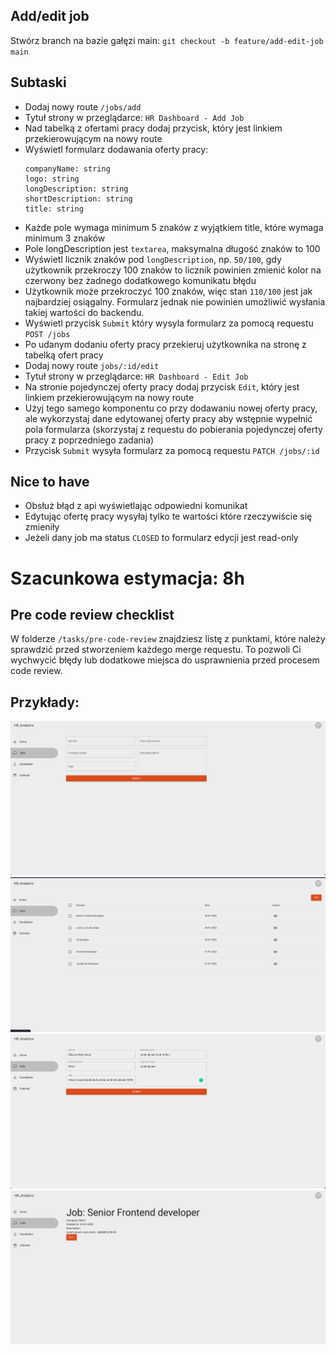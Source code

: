 ## Add/edit job
Stwórz branch na bazie gałęzi main:
`git checkout -b feature/add-edit-job main`

## Subtaski
- Dodaj nowy route `/jobs/add`
- Tytuł strony w przeglądarce: `HR Dashboard - Add Job`
- Nad tabelką z ofertami pracy dodaj przycisk, który jest linkiem przekierowującym na nowy route
- Wyświetl formularz dodawania oferty pracy:
  ```
  companyName: string
  logo: string
  longDescription: string
  shortDescription: string
  title: string
  ```
- Każde pole wymaga minimum 5 znaków z wyjątkiem title, które wymaga minimum 3 znaków
- Pole longDescription jest `textarea`, maksymalna długość znaków to 100
- Wyświetl licznik znaków pod `longDescription`, np. `50/100`, gdy użytkownik przekroczy 100 znaków to licznik powinien zmienić kolor na czerwony bez żadnego dodatkowego komunikatu błędu
- Użytkownik może przekroczyć 100 znaków, więc stan `110/100` jest jak najbardziej osiągalny. Formularz jednak nie powinien umożliwić wysłania takiej wartości do backendu.
- Wyświetl przycisk `Submit` który wysyla formularz za pomocą requestu `POST /jobs`
- Po udanym dodaniu oferty pracy przekieruj użytkownika na stronę z tabelką ofert pracy
- Dodaj nowy route `jobs/:id/edit`
- Tytuł strony w przeglądarce: `HR Dashboard - Edit Job`
- Na stronie pojedynczej oferty pracy dodaj przycisk `Edit`, który jest linkiem przekierowującym na nowy route
- Użyj tego samego komponentu co przy dodawaniu nowej oferty pracy, ale wykorzystaj dane edytowanej oferty pracy aby wstępnie wypełnić pola formularza (skorzystaj z requestu do pobierania pojedynczej oferty pracy z poprzedniego zadania)
- Przycisk `Submit` wysyła formularz za pomocą requestu `PATCH /jobs/:id`

## Nice to have
- Obsłuż błąd z api wyświetlając odpowiedni komunikat
- Edytując ofertę pracy wysyłaj tylko te wartości które rzeczywiście się zmieniły
- Jeżeli dany job ma status `CLOSED` to formularz edycji jest read-only

# Szacunkowa estymacja: 8h

## Pre code review checklist

W folderze `/tasks/pre-code-review` znajdziesz listę z punktami, które należy sprawdzić przed stworzeniem każdego merge requestu. To pozwoli Ci wychwycić błędy lub dodatkowe miejsca do usprawnienia przed procesem code review.

## Przykłady:
![Add job](./add-job.png "Add job")
![Add job button](./add-job-button.png "Add job button")
![Edit job](./edit-job.png "Edit job")
![Edit job button](./edit-job-button.png "Edit job button")

